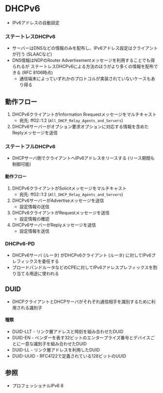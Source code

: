 # DHCPv6
- IPv6アドレスの自動設定

### ステートレスDHCPv6
- サーバーはDNSなどの情報のみを配布し、IPv6アドレス設定はクライアントが行う (SLAACなど)
- DNS情報はNDPのRouter Advertisementメッセージを利用することでも得られるが
  ステートレスDHCPv6による方法のほうがより多くの情報を配布できる (RFC 8106時点)
  - 通信端末によっていずれかのプロトコルが実装されていないケースもあり得る

## 動作フロー
1. DHCPv6クライアントがInformation Rrequestメッセージをマルチキャスト
    - 宛先: ff02::1:2 (`All_DHCP_Relay_Agents_and_Servers`)
2. DHCPv6サーバーがオプション要求オプションに対応する情報を含めたReplyメッセージを送信

### ステートフルDHCPv6
- DHCPサーバ側でクライアントへIPv6アドレスをリースする (リース期間も制御可能)

#### 動作フロー
1. DHCPv6クライアントがSolicitメッセージをマルチキャスト
    - 宛先: ff02::1:2 (`All_DHCP_Relay_Agents_and_Servers`)
2. DHCPv6サーバーがAdvertiseメッセージを送信
    - 設定情報の送信
3. DHCPv6クライアントがRequestメッセージを送信
    - 設定情報の確認
4. DHCPv6サーバーがReplyメッセージを送信
    - 設定情報を送信

### DHCPv6-PD
- DHCPv6サーバ (ルータ) がDHCPv6クライアント (ルータ) に対してIPv6プレフィックスを委任する
- ブロードバンドルータなどのCPEに対してIPv6アドレスプレフィックスを割り当てる用途に使われる

## DUID
- DHCPクライアントとDHCPサーバがそれぞれ通信相手を識別するために利用される識別子

#### 種類
- DUID-LLT - リンク層アドレスと時刻を組み合わせたDUID
- DUID-EN - ベンダーを表す32ビットのエンタープライズ番号とデバイスごとに一意な識別子を組み合わせたDUID
- DUID-LL - リンク層アドレスを利用したDUID
- DUID-UUID - RFC4122で定義されている128ビットのUUID

## 参照
- プロフェッショナルIPv6 8

